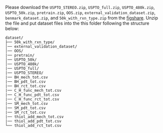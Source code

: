 Please download the `USPTO_STEREO.zip`, `USPTO_full.zip`, `USPTO_480k.zip`, `USPTO_50k.zip`, `pretrain.zip`, `OOS.zip`, `external_validation_dataset.zip`, `benmark_dataset.zip`, and `50k_with_rxn_type.zip` from the [figshare](https://doi.org/10.6084/m9.figshare.28356077). Unzip the file and put dataset files into the this folder following the structure below:

```
dataset/
├── 50k_with_rxn_type/
│── external_validation_dataset/
│── OOS/
|── pretrain/
│── USPTO_50k/
│── USPTO_480k/
|── USPTO_full/
|── USPTO_STEREO/
|── BH_mech_tot.csv
|── BH_pdt_tot.csv
|── BH_rct_tot.csv
|── C_H_func_mech_tot.csv
|── C_H_func_pdt_tot.csv
|── C_H_func_rct_tot.csv
|── SM_mech_tot.csv
|── SM_pdt_tot.csv
|── SM_rct_tot.csv
|── thiol_add_mech_tot.csv
|── thiol_add_pdt_tot.csv
└── thiol_add_rct_tot.csv
```